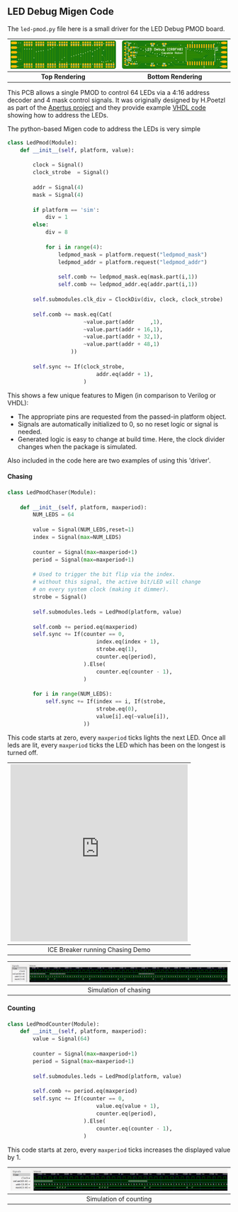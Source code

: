 ## LED Debug Migen Code

The `led-pmod.py` file here is a small driver for the LED Debug PMOD board.

| ![Top Render](../../images/CRBFH0_top.png?raw=true) | ![Bottom Render](../../images/CRBFH0_bottom.png?raw=true) |
| :-------------: | :-------------: |
| **Top Rendering**    | **Bottom Rendering** |

This PCB allows a single PMOD to control 64 LEDs via a 4:16 address decoder and 4 mask control signals.  It was originally designed by H.Poetzl as part of the [Apertus project](https://www.apertus.org/pmod-debug) and they provide example [VHDL code](https://github.com/apertus-open-source-cinema/alpha-software/blob/master/axi3_hdmi/pmod_debug.vhd) showing how to address the LEDs.

The python-based Migen code to address the LEDs is very simple

```python
class LedPmod(Module):
    def __init__(self, platform, value):
        
        clock = Signal()
        clock_strobe  = Signal()

        addr = Signal(4)
        mask = Signal(4)

        if platform == 'sim':
            div = 1
        else:
            div = 8

            for i in range(4):
                ledpmod_mask = platform.request("ledpmod_mask")
                ledpmod_addr = platform.request("ledpmod_addr")

                self.comb += ledpmod_mask.eq(mask.part(i,1))
                self.comb += ledpmod_addr.eq(addr.part(i,1))

        self.submodules.clk_div = ClockDiv(div, clock, clock_strobe)

        self.comb += mask.eq(Cat(
                        ~value.part(addr     ,1),
                        ~value.part(addr + 16,1),
                        ~value.part(addr + 32,1),
                        ~value.part(addr + 48,1)
                    ))

        self.sync += If(clock_strobe,
                            addr.eq(addr + 1),
                        )
```

This shows a few unique features to Migen (in comparison to Verilog or VHDL):

- The appropriate pins are requested from the passed-in platform object.
- Signals are automatically initialized to 0, so no reset logic or signal is needed.
- Generated logic is easy to change at build time.  Here, the clock divider changes when the package is simulated.

Also included in the code here are two examples of using this 'driver'.

#### Chasing

```python
class LedPmodChaser(Module):
    
    def __init__(self, platform, maxperiod):
        NUM_LEDS = 64

        value = Signal(NUM_LEDS,reset=1)
        index = Signal(max=NUM_LEDS)

        counter = Signal(max=maxperiod+1)
        period = Signal(max=maxperiod+1)

        # Used to trigger the bit flip via the index.
        # without this signal, the active bit/LED will change
        # on every system clock (making it dimmer).
        strobe = Signal()

        self.submodules.leds = LedPmod(platform, value)
        
        self.comb += period.eq(maxperiod)
        self.sync += If(counter == 0,
                            index.eq(index + 1),
                            strobe.eq(1),
                            counter.eq(period),
                        ).Else(
                            counter.eq(counter - 1),
                        )

        for i in range(NUM_LEDS): 
            self.sync += If(index == i, If(strobe,
                            strobe.eq(0),
                            value[i].eq(~value[i]),
                        ))
```

This code starts at zero, every `maxperiod` ticks lights the next LED.  Once all leds are lit, every `maxperiod` ticks the LED which has been on the longest is turned off.

| <iframe src="https://player.vimeo.com/video/309325726?autoplay=1&loop=1&autopause=0" width="400" height="400" frameborder="0" webkitallowfullscreen mozallowfullscreen allowfullscreen></iframe> |
| :-------------: |
| ICE Breaker running Chasing Demo  |

| ![Simulation of chasing](led-chaser.png?raw=true) |
| :-------------: |
| Simulation of chasing |

#### Counting

```python
class LedPmodCounter(Module):
    def __init__(self, platform, maxperiod):
        value = Signal(64)

        counter = Signal(max=maxperiod+1)
        period = Signal(max=maxperiod+1)

        self.submodules.leds = LedPmod(platform, value)
        
        self.comb += period.eq(maxperiod)
        self.sync += If(counter == 0,
                            value.eq(value + 1),
                            counter.eq(period),
                        ).Else(
                            counter.eq(counter - 1),
                        )
```

This code starts at zero, every `maxperiod` ticks increases the displayed value by 1.

| ![Simulation of counting](led-counter.png?raw=true) |
| :-------------: |
| Simulation of counting |
